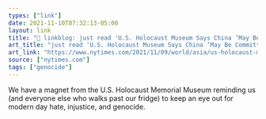 ```yaml
---
types: ["link"]
date: 2021-11-10T07:32:13-05:00
layout: link
title: "🔗 linkblog: just read 'U.S. Holocaust Museum Says China ‘May Be Committing Genocide’ Against Uyghurs - The New York Times'"
art_title: "just read 'U.S. Holocaust Museum Says China ‘May Be Committing Genocide’ Against Uyghurs - The New York Times"
art_link: "https://www.nytimes.com/2021/11/09/world/asia/us-holocaust-museum-china-uyghurs-report.html"
source: ["nytimes.com"]
tags: ["genocide"]
---
```

We have a magnet from the U.S. Holocaust Memorial Museum reminding us (and everyone else who walks past our fridge) to keep an eye out for modern day hate, injustice, and genocide.
